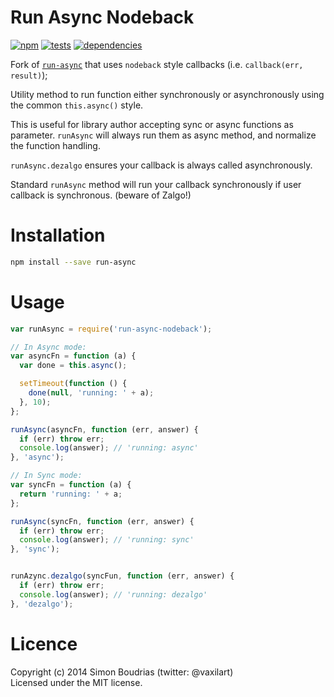 Run Async Nodeback
=========

[![npm](https://badge.fury.io/js/run-async-nodeback.svg)](http://badge.fury.io/js/run-async-nodeback) [![tests](https://travis-ci.org/jamestalmage/run-async.svg?branch=nodeback)](http://travis-ci.org/jamestalmage/run-async) [![dependencies](https://david-dm.org/jamestalmage/run-async.svg?theme=shields.io)](https://david-dm.org/jamestalmage/run-async)

Fork of [`run-async`](https://www.npmjs.com/package/run-async) that uses `nodeback` style callbacks (i.e. `callback(err, result)`);

Utility method to run function either synchronously or asynchronously using the common `this.async()` style.

This is useful for library author accepting sync or async functions as parameter. `runAsync` will always run them as async method, and normalize the function handling.

`runAsync.dezalgo` ensures your callback is always called asynchronously.

Standard `runAsync` method will run your callback synchronously if user callback is synchronous. (beware of Zalgo!)

Installation
=========

```bash
npm install --save run-async
```

Usage
=========

```js
var runAsync = require('run-async-nodeback');

// In Async mode:
var asyncFn = function (a) {
  var done = this.async();

  setTimeout(function () {
    done(null, 'running: ' + a);
  }, 10);
};

runAsync(asyncFn, function (err, answer) {
  if (err) throw err;
  console.log(answer); // 'running: async'
}, 'async');

// In Sync mode:
var syncFn = function (a) {
  return 'running: ' + a;
};

runAsync(syncFn, function (err, answer) {
  if (err) throw err;
  console.log(answer); // 'running: sync'
}, 'sync');


runAzync.dezalgo(syncFun, function (err, answer) {
  if (err) throw err;
  console.log(answer); // 'running: dezalgo'
}, 'dezalgo');
```

Licence
========

Copyright (c) 2014 Simon Boudrias (twitter: @vaxilart)  
Licensed under the MIT license.
